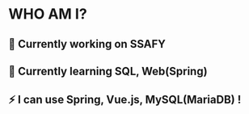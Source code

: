 # WHO AM I?


## 🔭 Currently working on SSAFY
## 🌱 Currently learning SQL, Web(Spring)
## ⚡ I can use Spring, Vue.js, MySQL(MariaDB) !
